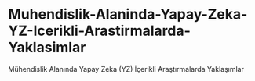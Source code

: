 # Muhendislik-Alaninda-Yapay-Zeka-YZ-Icerikli-Arastirmalarda-Yaklasimlar
Mühendislik Alanında Yapay Zeka (YZ) İçerikli Araştırmalarda Yaklaşımlar
